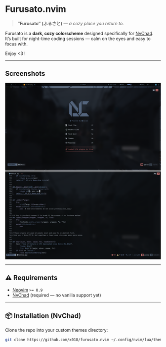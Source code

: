 
# Furusato.nvim
> **“Furusato” (ふるさと)** — *a cozy place you return to.*

Furusato is a **dark, cozy colorscheme** designed specifically for [NvChad](https://github.com/NvChad/NvChad).  
It’s built for night-time coding sessions — calm on the eyes and easy to focus with.

Enjoy <3 !

---

## Screenshots

<img src="screenshots/screen1.png" alt="Preview 1" width="600"/>
<img src="screenshots/screen2.png" alt="Preview 2" width="600"/>

---

## ⚠️ Requirements
- [Neovim](https://neovim.io) `>= 0.9`
- [NvChad](https://github.com/NvChad/NvChad) (required — no vanilla support yet)

---

## 📦 Installation (NvChad)

Clone the repo into your custom themes directory:

```bash
git clone https://github.com/x018/furusato.nvim ~/.config/nvim/lua/themes/furusato
